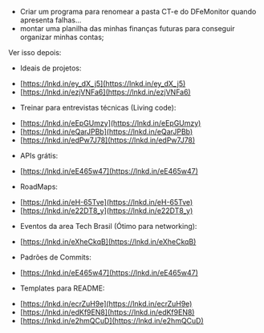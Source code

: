 - Criar um programa para renomear a pasta CT-e do DFeMonitor quando apresenta falhas... 
- montar uma planilha das minhas finanças futuras para conseguir organizar minhas contas; 



Ver isso depois:
- Ideais de projetos:  
* [https://lnkd.in/ey_dX_j5](https://lnkd.in/ey_dX_j5)  
* [https://lnkd.in/ezjVNFa6](https://lnkd.in/ezjVNFa6)  
  
  
- Treinar para entrevistas técnicas (Living code):  
* [https://lnkd.in/eEpGUmzy](https://lnkd.in/eEpGUmzy)  
* [https://lnkd.in/eQarJPBb](https://lnkd.in/eQarJPBb)  
* [https://lnkd.in/edPw7J78](https://lnkd.in/edPw7J78)  
  
- APIs grátis:  
* [https://lnkd.in/eE465w47](https://lnkd.in/eE465w47)  
  
- RoadMaps:  
* [https://lnkd.in/eH-65Tve](https://lnkd.in/eH-65Tve)  
* [https://lnkd.in/e22DT8_y](https://lnkd.in/e22DT8_y)  
  
- Eventos da area Tech Brasil (Ótimo para networking):  
* [https://lnkd.in/eXheCkqB](https://lnkd.in/eXheCkqB)  
  
- Padrões de Commits:  
* [https://lnkd.in/eE465w47](https://lnkd.in/eE465w47)  
  
- Templates para README:  
* [https://lnkd.in/ecrZuH9e](https://lnkd.in/ecrZuH9e)  
* [https://lnkd.in/edKf9EN8](https://lnkd.in/edKf9EN8)  
* [https://lnkd.in/e2hmQCuD](https://lnkd.in/e2hmQCuD)